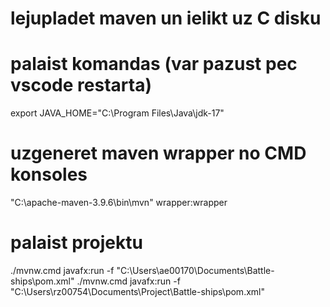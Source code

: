 # lejupladet maven un ielikt uz C disku

# palaist komandas (var pazust pec vscode restarta)
export JAVA_HOME="C:\Program Files\Java\jdk-17"

# uzgeneret maven wrapper no CMD konsoles
"C:\apache-maven-3.9.6\bin\mvn" wrapper:wrapper

# palaist projektu
./mvnw.cmd javafx:run -f "C:\Users\ae00170\Documents\Battle-ships\pom.xml"
./mvnw.cmd javafx:run -f "C:\Users\rz00754\Documents\Project\Battle-ships\pom.xml"